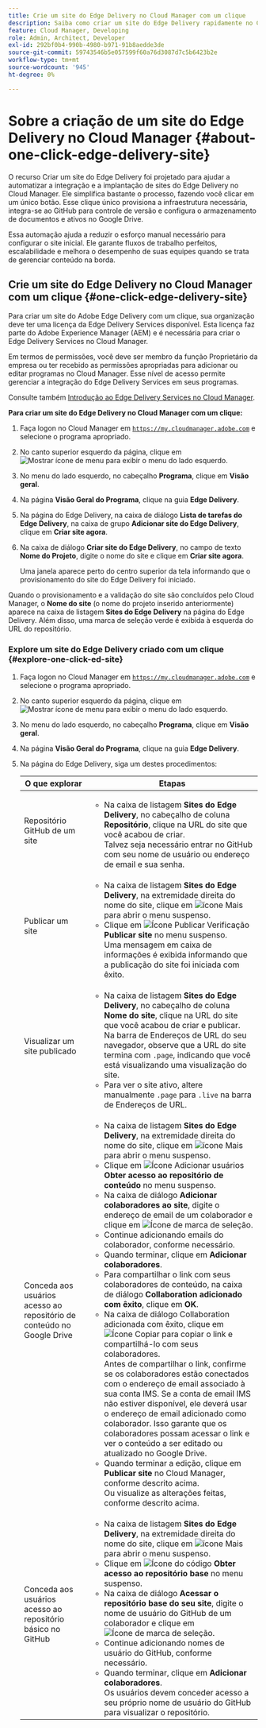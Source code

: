 ```yaml
---
title: Crie um site do Edge Delivery no Cloud Manager com um clique
description: Saiba como criar um site do Edge Delivery rapidamente no Cloud Manager com apenas um clique.
feature: Cloud Manager, Developing
role: Admin, Architect, Developer
exl-id: 292bf0b4-990b-4980-b971-91b8aedde3de
source-git-commit: 59743546b5e057599f60a76d3087d7c5b6423b2e
workflow-type: tm+mt
source-wordcount: '945'
ht-degree: 0%

---
```


# Sobre a criação de um site do Edge Delivery no Cloud Manager {#about-one-click-edge-delivery-site}

O recurso Criar um site do Edge Delivery foi projetado para ajudar a automatizar a integração e a implantação de sites do Edge Delivery no Cloud Manager. Ele simplifica bastante o processo, fazendo você clicar em um único botão. Esse clique único provisiona a infraestrutura necessária, integra-se ao GitHub para controle de versão e configura o armazenamento de documentos e ativos no Google Drive.

Essa automação ajuda a reduzir o esforço manual necessário para configurar o site inicial. Ele garante fluxos de trabalho perfeitos, escalabilidade e melhora o desempenho de suas equipes quando se trata de gerenciar conteúdo na borda.

<!-- >
## Practical use cases {#use-cases}

| Use case | Description |
| --- | --- |
| Website and application deployment | <ul><li>Automate the hosting and delivery of static or dynamic sites.</li><li>Ensure fast performance through edge caching. </li></ul> |
| API gateway and content delivery | <ul><li>Optimize API responses by caching data at the edge.</li><li>Reduce backend load and improved response times. </li></ul> |
| Real-time content updates | <ul><li>Instant deployment of new content across edge locations.</li><li>Support integration with automated content pipelines. </li></ul> |
| Edge computing workloads | <ul><li>Support serverless computing to process workloads closer to users.</li><li>Reduce latency and enhance performance. </li></ul> |
| Security and governance | <ul><li>Security is provided with integrated DDoS (Distributed Denial of Service) protection and WAF (Web Application Firewall) integration.</li><li>Ensure that content is delivered securely through TLS (Transport Security Layer) encryption. </li></ul> |
-->

## Crie um site do Edge Delivery no Cloud Manager com um clique {#one-click-edge-delivery-site}

Para criar um site do Adobe Edge Delivery com um clique, sua organização deve ter uma licença da Edge Delivery Services disponível. Esta licença faz parte do Adobe Experience Manager (AEM) e é necessária para criar o Edge Delivery Services no Cloud Manager.

Em termos de permissões, você deve ser membro da função Proprietário da empresa ou ter recebido as permissões apropriadas para adicionar ou editar programas no Cloud Manager. Esse nível de acesso permite gerenciar a integração do Edge Delivery Services em seus programas.

Consulte também [Introdução ao Edge Delivery Services no Cloud Manager](/help/implementing/cloud-manager/edge-delivery/introduction-to-edge-delivery-services.md).

<!-- PROPER AEM BOT CONFIGURATIONS MUST BE IN PLACE FIRST FOR AUTOMATIC CONTENT UPDATES? TRUE or FALSE? -->

**Para criar um site do Edge Delivery no Cloud Manager com um clique:**

1. Faça logon no Cloud Manager em [`https://my.cloudmanager.adobe.com`](https://my.cloudmanager.adobe.com/) e selecione o programa apropriado.
1. No canto superior esquerdo da página, clique em ![Mostrar ícone de menu](https://spectrum.adobe.com/static/icons/workflow_18/Smock_ShowMenu_18_N.svg) para exibir o menu do lado esquerdo.
1. No menu do lado esquerdo, no cabeçalho **Programa**, clique em **Visão geral**.
1. Na página **Visão Geral do Programa**, clique na guia **Edge Delivery**.
1. Na página do Edge Delivery, na caixa de diálogo **Lista de tarefas do Edge Delivery**, na caixa de grupo **Adicionar site do Edge Delivery**, clique em **Criar site agora**.
1. Na caixa de diálogo **Criar site do Edge Delivery**, no campo de texto **Nome do Projeto**, digite o nome do site e clique em **Criar site agora**.

   Uma janela aparece perto do centro superior da tela informando que o provisionamento do site do Edge Delivery foi iniciado.

Quando o provisionamento e a validação do site são concluídos pelo Cloud Manager, o **Nome do site** (o nome do projeto inserido anteriormente) aparece na caixa de listagem **Sites do Edge Delivery** na página do Edge Delivery. Além disso, uma marca de seleção verde é exibida à esquerda do URL do repositório.


### Explore um site do Edge Delivery criado com um clique {#explore-one-click-ed-site}

1. Faça logon no Cloud Manager em [`https://my.cloudmanager.adobe.com`](https://my.cloudmanager.adobe.com/) e selecione o programa apropriado.
1. No canto superior esquerdo da página, clique em ![Mostrar ícone de menu](https://spectrum.adobe.com/static/icons/workflow_18/Smock_ShowMenu_18_N.svg) para exibir o menu do lado esquerdo.
1. No menu do lado esquerdo, no cabeçalho **Programa**, clique em **Visão geral**.
1. Na página **Visão Geral do Programa**, clique na guia **Edge Delivery**.
1. Na página do Edge Delivery, siga um destes procedimentos:

   | O que explorar | Etapas |
   | --- | --- |
   | Repositório GitHub de um site | <ul><li>Na caixa de listagem **Sites do Edge Delivery**, no cabeçalho de coluna **Repositório**, clique na URL do site que você acabou de criar.<br>Talvez seja necessário entrar no GitHub com seu nome de usuário ou endereço de email e sua senha.</li> |
   | Publicar um site | <ul><li> Na caixa de listagem **Sites do Edge Delivery**, na extremidade direita do nome do site, clique em ![ícone Mais](https://spectrum.adobe.com/static/icons/workflow_18/Smock_More_18_N.svg) para abrir o menu suspenso.</li><li>Clique em ![Ícone Publicar Verificação](https://spectrum.adobe.com/static/icons/workflow_18/Smock_PublishCheck_18_N.svg) **Publicar site** no menu suspenso.<br>Uma mensagem em caixa de informações é exibida informando que a publicação do site foi iniciada com êxito.</li></ul> |
   | Visualizar um site publicado | <ul><li>Na caixa de listagem **Sites do Edge Delivery**, no cabeçalho de coluna **Nome do site**, clique na URL do site que você acabou de criar e publicar.<br>Na barra de Endereços de URL do seu navegador, observe que a URL do site termina com `.page`, indicando que você está visualizando uma visualização do site.</li><li>Para ver o site ativo, altere manualmente `.page` para `.live` na barra de Endereços de URL.</li></ul> |
   | Conceda aos usuários acesso ao repositório de conteúdo no Google Drive | <ul><li> Na caixa de listagem **Sites do Edge Delivery**, na extremidade direita do nome do site, clique em ![ícone Mais](https://spectrum.adobe.com/static/icons/workflow_18/Smock_More_18_N.svg) para abrir o menu suspenso.</li><li>Clique em ![Ícone Adicionar usuários](https://spectrum.adobe.com/static/icons/workflow_18/Smock_UsersAdd_18_N.svg) **Obter acesso ao repositório de conteúdo** no menu suspenso.</li><li>Na caixa de diálogo **Adicionar colaboradores ao site**, digite o endereço de email de um colaborador e clique em ![Ícone de marca de seleção](https://spectrum.adobe.com/static/icons/workflow_18/Smock_Checkmark_18_N.svg).</li><li>Continue adicionando emails do colaborador, conforme necessário.</li><li>Quando terminar, clique em **Adicionar colaboradores**.</li><li>Para compartilhar o link com seus colaboradores de conteúdo, na caixa de diálogo **Collaboration adicionado com êxito**, clique em **OK**.</li><li>Na caixa de diálogo Collaboration adicionada com êxito, clique em ![Ícone Copiar](https://spectrum.adobe.com/static/icons/workflow_18/Smock_Copy_18_N.svg) para copiar o link e compartilhá-lo com seus colaboradores.<br>Antes de compartilhar o link, confirme se os colaboradores estão conectados com o endereço de email associado à sua conta IMS. Se a conta de email IMS não estiver disponível, ele deverá usar o endereço de email adicionado como colaborador. Isso garante que os colaboradores possam acessar o link e ver o conteúdo a ser editado ou atualizado no Google Drive.</li><li>Quando terminar a edição, clique em **Publicar site** no Cloud Manager, conforme descrito acima.<br>Ou visualize as alterações feitas, conforme descrito acima.</li></ul> |
   | Conceda aos usuários acesso ao repositório básico no GitHub | <ul><li> Na caixa de listagem **Sites do Edge Delivery**, na extremidade direita do nome do site, clique em ![ícone Mais](https://spectrum.adobe.com/static/icons/workflow_18/Smock_More_18_N.svg) para abrir o menu suspenso.</li><li>Clique em ![Ícone do código](https://spectrum.adobe.com/static/icons/workflow_18/Smock_Code_18_N.svg) **Obter acesso ao repositório base** no menu suspenso.</li><li>Na caixa de diálogo **Acessar o repositório base do seu site**, digite o nome de usuário do GitHub de um colaborador e clique em ![Ícone de marca de seleção](https://spectrum.adobe.com/static/icons/workflow_18/Smock_Checkmark_18_N.svg).</li><li>Continue adicionando nomes de usuário do GitHub, conforme necessário.</li><li>Quando terminar, clique em **Adicionar colaboradores**.</li>Os usuários devem conceder acesso a seu próprio nome de usuário do GitHub para visualizar o repositório. |

